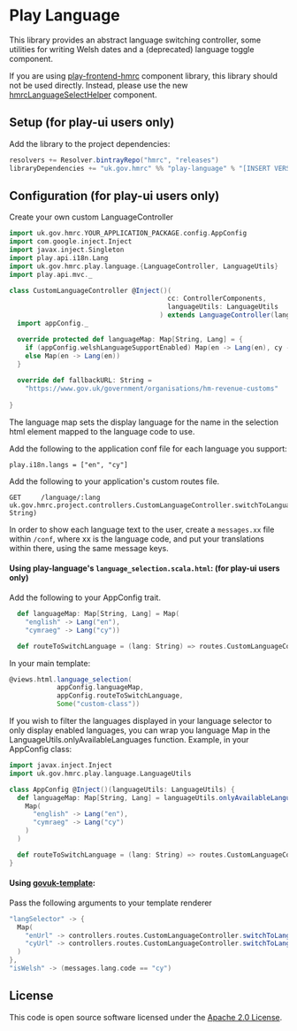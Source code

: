 # Play Language

This library provides an abstract language switching controller, some utilities for
 writing Welsh dates and a (deprecated) language toggle component.

If you are using [play-frontend-hmrc](https://www.github.com/hmrc/play-frontend-hmrc) component
library, this library should not be used directly. Instead, please use the new
[hmrcLanguageSelectHelper](https://github.com/hmrc/play-frontend-hmrc#welsh-language-selection)
 component.

## Setup (for play-ui users only)

Add the library to the project dependencies:

``` scala
resolvers += Resolver.bintrayRepo("hmrc", "releases")
libraryDependencies += "uk.gov.hmrc" %% "play-language" % "[INSERT VERSION]"
```

## Configuration (for play-ui users only)

Create your own custom LanguageController

``` scala
import uk.gov.hmrc.YOUR_APPLICATION_PACKAGE.config.AppConfig
import com.google.inject.Inject
import javax.inject.Singleton
import play.api.i18n.Lang
import uk.gov.hmrc.play.language.{LanguageController, LanguageUtils}
import play.api.mvc._

class CustomLanguageController @Inject()(
                                        cc: ControllerComponents,
                                        languageUtils: LanguageUtils
                                      ) extends LanguageController(languageUtils, cc) {
  import appConfig._

  override protected def languageMap: Map[String, Lang] = {
    if (appConfig.welshLanguageSupportEnabled) Map(en -> Lang(en), cy -> Lang(cy))
    else Map(en -> Lang(en))
  }
  
  override def fallbackURL: String =
    "https://www.gov.uk/government/organisations/hm-revenue-customs"
                      
}
```

The language map sets the display language for the name in the selection html element mapped to the language code to use.

Add the following to the application conf file for each language you support:

```
play.i18n.langs = ["en", "cy"]
```

Add the following to your application's custom routes file.

```
GET     /language/:lang       uk.gov.hmrc.project.controllers.CustomLanguageController.switchToLanguage(lang: String)
```

In order to show each language text to the user, create a `messages.xx` file within `/conf`, where xx is the language code, and put your translations within there, using the same message keys.


#### Using play-language's `language_selection.scala.html`: (for play-ui users only)
Add the following to your AppConfig trait.

``` scala
  def languageMap: Map[String, Lang] = Map(
    "english" -> Lang("en"),
    "cymraeg" -> Lang("cy"))

  def routeToSwitchLanguage = (lang: String) => routes.CustomLanguageController.switchToLanguage(lang)
```

In your main template:
``` scala
@views.html.language_selection(
            appConfig.languageMap,
            appConfig.routeToSwitchLanguage,
            Some("custom-class"))
```

If you wish to filter the languages displayed in your language selector to only display enabled languages, you can wrap you language Map in the LanguageUtils.onlyAvailableLanguages function.
Example, in your AppConfig class:

``` scala
import javax.inject.Inject
import uk.gov.hmrc.play.language.LanguageUtils

class AppConfig @Inject()(languageUtils: LanguageUtils) {
  def languageMap: Map[String, Lang] = languageUtils.onlyAvailableLanguages(
    Map(
      "english" -> Lang("en"),
      "cymraeg" -> Lang("cy")
    )
  )

  def routeToSwitchLanguage = (lang: String) => routes.CustomLanguageController.switchToLanguage(lang)
}

```

#### Using [govuk-template]("https://github.com/hmrc/govuk-template"):
Pass the following arguments to your template renderer
``` scala 
"langSelector" -> {
  Map(
    "enUrl" -> controllers.routes.CustomLanguageController.switchToLanguage("english"),
    "cyUrl" -> controllers.routes.CustomLanguageController.switchToLanguage("cymraeg")
  )
},
"isWelsh" -> (messages.lang.code == "cy")

```

## License ##
 
This code is open source software licensed under the [Apache 2.0 License]("http://www.apache.org/licenses/LICENSE-2.0.html").
